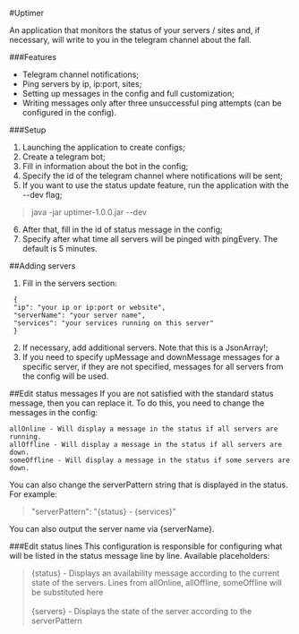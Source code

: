 #Uptimer

An application that monitors the status of your servers / sites and, if necessary, will write to you in the telegram channel about the fall.

###Features
- Telegram channel notifications;
- Ping servers by ip, ip:port, sites;
- Setting up messages in the config and full customization;
- Writing messages only after three unsuccessful ping attempts (can be configured in the config).

###Setup
1. Launching the application to create configs;
2. Create a telegram bot;
3. Fill in information about the bot in the config;
4. Specify the id of the telegram channel where notifications will be sent;
5. If you want to use the status update feature, run the application with the --dev flag;
> java -jar uptimer-1.0.0.jar --dev
6. After that, fill in the id of status message in the config;
7. Specify after what time all servers will be pinged with pingEvery. The default is 5 minutes.

##Adding servers
1. Fill in the servers section:
```
 { 
 "ip": "your ip or ip:port or website",
 "serverName": "your server name",
 "services": "your services running on this server"
 }
```
2. If necessary, add additional servers. Note that this is a JsonArray!;
3. If you need to specify upMessage and downMessage messages for a specific server, if they are not specified, messages for all servers from the config will be used.

##Edit status messages
If you are not satisfied with the standard status message, then you can replace it.
To do this, you need to change the messages in the config:
```
allOnline - Will display a message in the status if all servers are running.
allOffline - Will display a message in the status if all servers are down.
someOffline - Will display a message in the status if some servers are down.
```
You can also change the serverPattern string that is displayed in the status.
For example:
> "serverPattern": "{status} - {services}"

You can also output the server name via {serverName}.

###Edit status lines
This configuration is responsible for configuring what will be listed in the status message line by line.
Available placeholders:

>{status} - Displays an availability message according to the current state of the servers. Lines from allOnline, allOffline, someOffline will be substituted here
><br><br>{servers} - Displays the state of the server according to the serverPattern
